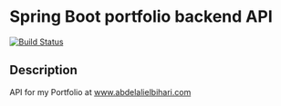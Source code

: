 # Spring Boot portfolio backend API

[![Build Status](https://github.com/Abdelali-Elbihari/portfolio-backend-spring-boot/actions/workflows/ci.yml/badge.svg)](https://github.com/Abdelali-Elbihari/portfolio-backend-spring-boot/actions)

## Description

API for my Portfolio at www.abdelalielbihari.com

